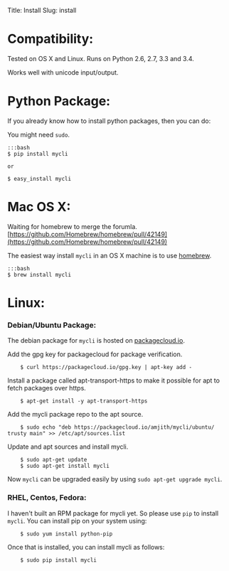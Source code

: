 Title: Install
Slug: install

# Compatibility:

Tested on OS X and Linux. Runs on Python 2.6, 2.7, 3.3 and 3.4.

Works well with unicode input/output.

# Python Package:

If you already know how to install python packages, then you can do:

You might need ``sudo``. 

    :::bash
    $ pip install mycli

    or 

    $ easy_install mycli


# Mac OS X:

Waiting for homebrew to merge the forumla. [https://github.com/Homebrew/homebrew/pull/42149](https://github.com/Homebrew/homebrew/pull/42149)

The easiest way install ``mycli`` in an OS X machine is to use [homebrew].

    :::bash
    $ brew install mycli

# Linux:

### Debian/Ubuntu Package:

The debian package for `mycli` is hosted on [packagecloud.io](https://packagecloud.io/).

Add the gpg key for packagecloud for package verification.

```
    $ curl https://packagecloud.io/gpg.key | apt-key add -
```
    
Install a package called apt-transport-https to make it possible for apt to fetch packages over https.

```
    $ apt-get install -y apt-transport-https
```

Add the mycli package repo to the apt source.

```
    $ sudo echo "deb https://packagecloud.io/amjith/mycli/ubuntu/ trusty main" >> /etc/apt/sources.list
```

Update and apt sources and install mycli.

```
    $ sudo apt-get update
    $ sudo apt-get install mycli
```

Now `mycli` can be upgraded easily by using ``sudo apt-get upgrade mycli``.

### RHEL, Centos, Fedora:

I haven't built an RPM package for mycli yet. So please use `pip` to install `mycli`. You can install pip on your system using:

```
    $ sudo yum install python-pip
```

Once that is installed, you can install mycli as follows:

```
    $ sudo pip install mycli
```

[homebrew]: http://brew.sh/
